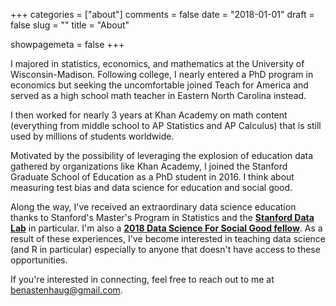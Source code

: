 +++
categories = ["about"]
comments = false
date = "2018-01-01"
draft = false
slug = ""
title = "About"

showpagemeta = false
+++

I majored in statistics, economics, and mathematics at the University of Wisconsin-Madison. Following college, I nearly entered a PhD program in economics but seeking the uncomfortable joined Teach for America and served as a high school math teacher in Eastern North Carolina instead.

I then worked for nearly 3 years at Khan Academy on math content (everything from middle school to AP Statistics and AP Calculus) that is still used by millions of students worldwide.

Motivated by the possibility of leveraging the explosion of education data gathered by organizations like Khan Academy, I joined the Stanford Graduate School of Education as a PhD student in 2016. I think about measuring test bias and data science for education and social good.

Along the way, I've received an extraordinary data science education thanks to Stanford's Master's Program in Statistics and the [**Stanford Data Lab**](https://datalab.stanford.edu/) in particular. I'm also a [**2018 Data Science For Social Good fellow**](https://dssg.uchicago.edu/). As a result of these experiences, I've become interested in teaching data science (and R in particular) especially to anyone that doesn't have access to these opportunities.

If you're interested in connecting, feel free to reach out to me at benastenhaug@gmail.com.
